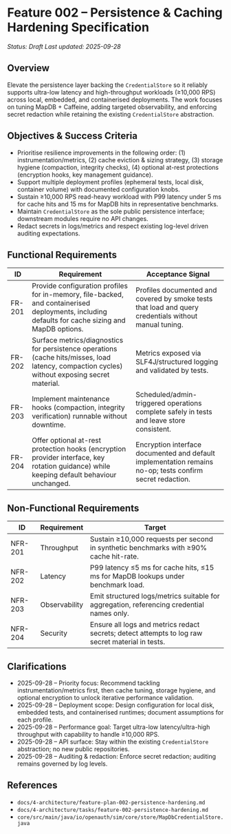 # Feature 002 – Persistence & Caching Hardening Specification

_Status: Draft_
_Last updated: 2025-09-28_

## Overview
Elevate the persistence layer backing the `CredentialStore` so it reliably supports ultra-low latency and high-throughput workloads (≥10,000 RPS) across local, embedded, and containerised deployments. The work focuses on tuning MapDB + Caffeine, adding targeted observability, and enforcing secret redaction while retaining the existing `CredentialStore` abstraction.

## Objectives & Success Criteria
- Prioritise resilience improvements in the following order: (1) instrumentation/metrics, (2) cache eviction & sizing strategy, (3) storage hygiene (compaction, integrity checks), (4) optional at-rest protections (encryption hooks, key management guidance).
- Support multiple deployment profiles (ephemeral tests, local disk, container volume) with documented configuration knobs.
- Sustain ≥10,000 RPS read-heavy workload with P99 latency under 5 ms for cache hits and 15 ms for MapDB hits in representative benchmarks.
- Maintain `CredentialStore` as the sole public persistence interface; downstream modules require no API changes.
- Redact secrets in logs/metrics and respect existing log-level driven auditing expectations.

## Functional Requirements
| ID | Requirement | Acceptance Signal |
|----|-------------|-------------------|
| FR-201 | Provide configuration profiles for in-memory, file-backed, and containerised deployments, including defaults for cache sizing and MapDB options. | Profiles documented and covered by smoke tests that load and query credentials without manual tuning. |
| FR-202 | Surface metrics/diagnostics for persistence operations (cache hits/misses, load latency, compaction cycles) without exposing secret material. | Metrics exposed via SLF4J/structured logging and validated by tests. |
| FR-203 | Implement maintenance hooks (compaction, integrity verification) runnable without downtime. | Scheduled/admin-triggered operations complete safely in tests and leave store consistent. |
| FR-204 | Offer optional at-rest protection hooks (encryption provider interface, key rotation guidance) while keeping default behaviour unchanged. | Encryption interface documented and default implementation remains no-op; tests confirm secret redaction. |

## Non-Functional Requirements
| ID | Requirement | Target |
|----|-------------|--------|
| NFR-201 | Throughput | Sustain ≥10,000 requests per second in synthetic benchmarks with ≥90% cache hit-rate. |
| NFR-202 | Latency | P99 latency ≤5 ms for cache hits, ≤15 ms for MapDB lookups under benchmark load. |
| NFR-203 | Observability | Emit structured logs/metrics suitable for aggregation, referencing credential names only. |
| NFR-204 | Security | Ensure all logs and metrics redact secrets; detect attempts to log raw secret material in tests. |

## Clarifications
- 2025-09-28 – Priority focus: Recommend tackling instrumentation/metrics first, then cache tuning, storage hygiene, and optional encryption to unlock iterative performance validation.
- 2025-09-28 – Deployment scope: Design configuration for local disk, embedded tests, and containerised runtimes; document assumptions for each profile.
- 2025-09-28 – Performance goal: Target ultra-low latency/ultra-high throughput with capability to handle ≥10,000 RPS.
- 2025-09-28 – API surface: Stay within the existing `CredentialStore` abstraction; no new public repositories.
- 2025-09-28 – Auditing & redaction: Enforce secret redaction; auditing remains governed by log levels.

## References
- `docs/4-architecture/feature-plan-002-persistence-hardening.md`
- `docs/4-architecture/tasks/feature-002-persistence-hardening.md`
- `core/src/main/java/io/openauth/sim/core/store/MapDbCredentialStore.java`
